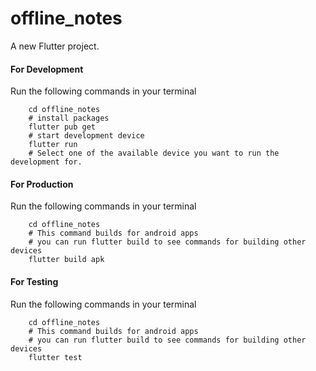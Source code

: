 # offline_notes

A new Flutter project.

#### For Development

Run the following commands in your terminal

```shell
    cd offline_notes
    # install packages
    flutter pub get
    # start development device
    flutter run
    # Select one of the available device you want to run the development for.
```

#### For Production

Run the following commands in your terminal

```shell
    cd offline_notes
    # This command builds for android apps
    # you can run flutter build to see commands for building other devices
    flutter build apk
```

#### For Testing

Run the following commands in your terminal

```shell
    cd offline_notes
    # This command builds for android apps
    # you can run flutter build to see commands for building other devices
    flutter test
```
